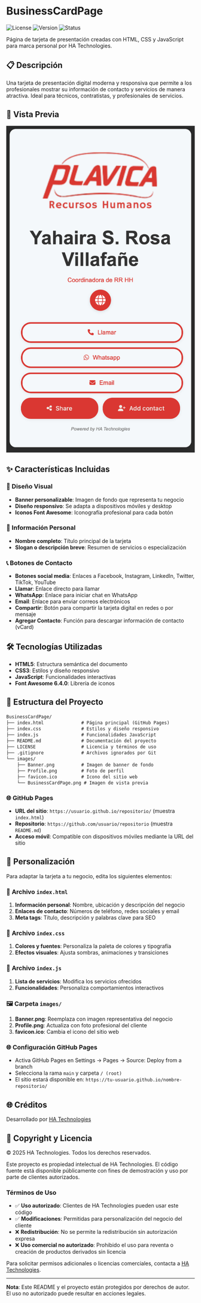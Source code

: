# BusinessCardPage

![License](https://img.shields.io/badge/License-HA%20Technologies-blue.svg)
![Version](https://img.shields.io/badge/Version-1.0-green.svg)
![Status](https://img.shields.io/badge/Status-Active-brightgreen.svg)

Página de tarjeta de presentación creadas con HTML, CSS y JavaScript para marca personal por HA Technologies.

## 📋 Descripción

Una tarjeta de presentación digital moderna y responsiva que permite a los profesionales mostrar su información de contacto y servicios de manera atractiva. Ideal para técnicos, contratistas, y profesionales de servicios.

## 📸 Vista Previa

![BusinessCardPage Preview](images/BusinessCardPage.png)

## ✨ Características Incluidas

### 🎨 Diseño Visual

- **Banner personalizable**: Imagen de fondo que representa tu negocio
- **Diseño responsivo**: Se adapta a dispositivos móviles y desktop
- **Iconos Font Awesome**: Iconografía profesional para cada botón

### 👤 Información Personal

- **Nombre completo**: Título principal de la tarjeta
- **Slogan o descripción breve**: Resumen de servicios o especialización

### 📞 Botones de Contacto

- **Botones social media**: Enlaces a Facebook, Instagram, LinkedIn, Twitter, TikTok, YouTube
- **Llamar**: Enlace directo para llamar
- **WhatsApp**: Enlace para iniciar chat en WhatsApp
- **Email**: Enlace para enviar correos electrónicos
- **Compartir**: Botón para compartir la tarjeta digital en redes o por mensaje
- **Agregar Contacto**: Función para descargar información de contacto (vCard)

## 🛠️ Tecnologías Utilizadas

- **HTML5**: Estructura semántica del documento
- **CSS3**: Estilos y diseño responsivo
- **JavaScript**: Funcionalidades interactivas
- **Font Awesome 6.4.0**: Librería de iconos

## 📁 Estructura del Proyecto

``` text
BusinessCardPage/
├── index.html              # Página principal (GitHub Pages)
├── index.css               # Estilos y diseño responsivo
├── index.js                # Funcionalidades JavaScript
├── README.md               # Documentación del proyecto
├── LICENSE                 # Licencia y términos de uso
├── .gitignore              # Archivos ignorados por Git
└── images/
    ├── Banner.png          # Imagen de banner de fondo
    ├── Profile.png         # Foto de perfil
    ├── favicon.ico         # Icono del sitio web
    └── BusinessCardPage.png # Imagen de vista previa
```

### 🌐 GitHub Pages

- **URL del sitio**: `https://usuario.github.io/repositorio/` (muestra `index.html`)
- **Repositorio**: `https://github.com/usuario/repositorio` (muestra `README.md`)
- **Acceso móvil**: Compatible con dispositivos móviles mediante la URL del sitio

## 🚀 Personalización

Para adaptar la tarjeta a tu negocio, edita los siguientes elementos:

### 📝 **Archivo `index.html`**

1. **Información personal**: Nombre, ubicación y descripción del negocio
2. **Enlaces de contacto**: Números de teléfono, redes sociales y email
3. **Meta tags**: Título, descripción y palabras clave para SEO

### 🎨 **Archivo `index.css`**

1. **Colores y fuentes**: Personaliza la paleta de colores y tipografía
2. **Efectos visuales**: Ajusta sombras, animaciones y transiciones

### 🔧 **Archivo `index.js`**

1. **Lista de servicios**: Modifica los servicios ofrecidos
2. **Funcionalidades**: Personaliza comportamientos interactivos

### 🖼️ **Carpeta `images/`**

1. **Banner.png**: Reemplaza con imagen representativa del negocio
2. **Profile.png**: Actualiza con foto profesional del cliente
3. **favicon.ico**: Cambia el icono del sitio web

### 🌐 **Configuración GitHub Pages**

- Activa GitHub Pages en Settings → Pages → Source: Deploy from a branch
- Selecciona la rama `main` y carpeta `/ (root)`
- El sitio estará disponible en: `https://tu-usuario.github.io/nombre-repositorio/`

## 🌐 Créditos

Desarrollado por [HA Technologies](https://ha-technologies-pr.vercel.app)

## 📄 Copyright y Licencia

© 2025 HA Technologies. Todos los derechos reservados.

Este proyecto es propiedad intelectual de HA Technologies. El código fuente está disponible públicamente con fines de demostración y uso por parte de clientes autorizados.

### Términos de Uso

- ✅ **Uso autorizado**: Clientes de HA Technologies pueden usar este código
- ✅ **Modificaciones**: Permitidas para personalización del negocio del cliente
- ❌ **Redistribución**: No se permite la redistribución sin autorización expresa
- ❌ **Uso comercial no autorizado**: Prohibido el uso para reventa o creación de productos derivados sin licencia

Para solicitar permisos adicionales o licencias comerciales, contacta a [HA Technologies](https://ha-technologies-pr.vercel.app).

---
**Nota**: Este README y el proyecto están protegidos por derechos de autor. El uso no autorizado puede resultar en acciones legales.
